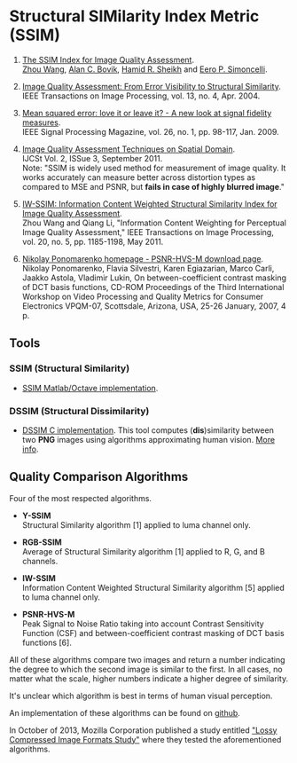 Structural SIMilarity Index Metric (SSIM)
=========================================

1. [The SSIM Index for Image Quality Assessment](http://www.cns.nyu.edu/~lcv/ssim/).  
  [Zhou Wang](http://www.ece.uwaterloo.ca/~z70wang/), [Alan C. Bovik](http://live.ece.utexas.edu/people/bovik/), [Hamid R. Sheikh](http://live.ece.utexas.edu/People/people_detail.php?id=92) and [Eero P. Simoncelli](http://www.cns.nyu.edu/~eero/).

2. [Image Quality Assessment: From Error Visibility to Structural Similarity](http://www.cns.nyu.edu/pub/eero/wang03-reprint.pdf).  
  IEEE Transactions on Image Processing, vol. 13, no. 4, Apr. 2004.

3. [Mean squared error: love it or leave it? - A new look at signal fidelity measures](https://ece.uwaterloo.ca/~z70wang/publications/SPM09.pdf).  
  IEEE Signal Processing Magazine, vol. 26, no. 1, pp. 98-117, Jan. 2009.

4. [Image Quality Assessment Techniques on Spatial Domain](http://www.ijcst.com/vol23/1/sasivarnan.pdf).  
  IJCSt Vol. 2, ISSue 3, September 2011.  
  Note: "SSIM is widely used method for measurement of image quality. It works accurately can measure better across distortion types as compared to MSE and PSNR, but **fails in case of highly blurred image**."

5. [IW-SSIM: Information Content Weighted Structural Similarity Index for Image Quality Assessment](https://ece.uwaterloo.ca/~z70wang/research/iwssim/).  
  Zhou Wang and Qiang Li, "Information Content Weighting for Perceptual Image Quality Assessment," IEEE Transactions on Image Processing, vol. 20, no. 5, pp. 1185-1198, May 2011.

6. [Nikolay Ponomarenko homepage - PSNR-HVS-M download page](http://www.ponomarenko.info/psnrhvsm.htm).  
  Nikolay Ponomarenko, Flavia Silvestri, Karen Egiazarian, Marco Carli, Jaakko Astola, Vladimir Lukin, On between-coefficient contrast masking of DCT basis functions, CD-ROM Proceedings of the Third International Workshop on Video Processing and Quality Metrics for Consumer Electronics VPQM-07, Scottsdale, Arizona, USA, 25-26 January, 2007, 4 p.


## Tools

### SSIM (Structural Similarity)

* [SSIM Matlab/Octave implementation](https://github.com/josejuansanchez/ssim).


### DSSIM (Structural Dissimilarity)

* [DSSIM C implementation](https://github.com/pornel/dssim).
  This tool computes (**dis**)similarity between two **PNG** images using algorithms approximating human vision. [More info]( http://pornel.net/dssim).


## Quality Comparison Algorithms

Four of the most respected algorithms. 

* **Y-SSIM**  
  Structural Similarity algorithm [1] applied to luma channel only.

* **RGB-SSIM**  
  Average of Structural Similarity algorithm [1] applied to R, G, and B channels.

* **IW-SSIM**  
  Information Content Weighted Structural Similarity algorithm [5] applied to luma channel only.

* **PSNR-HVS-M**  
  Peak Signal to Noise Ratio taking into account Contrast Sensitivity Function (CSF) and between-coefficient contrast masking of DCT basis functions [6].

All of these algorithms compare two images and return a number indicating the degree to which the second image is similar to the first. In all cases, no matter what the scale, higher numbers indicate a higher degree of similarity.

It's unclear which algorithm is best in terms of human visual perception.

An implementation of these algorithms can be found on [github](https://github.com/bdaehlie/web_image_formats).

In October of 2013, Mozilla Corporation published a study entitled ["Lossy Compressed Image Formats Study"](http://people.mozilla.org/~josh/lossy_compressed_image_study_october_2013/) where they tested the aforementioned algorithms.

